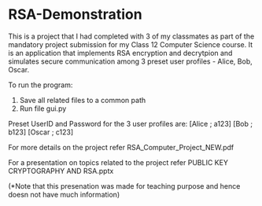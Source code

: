 # RSA-Demonstration


This is a project that I had completed with 3 of my classmates as part of the mandatory project submission for my Class 12 Computer Science course.
It is an application that implements RSA encryption and decrytpion and simulates secure communication among 3 preset user profiles - Alice, Bob, Oscar.

To run the program:
1. Save all related files to a common path
2. Run file gui.py

Preset UserID and Password for the 3 user profiles are:
[Alice ; a123]
[Bob ; b123]
[Oscar ; c123]

For more details on the project refer RSA_Computer_Project_NEW.pdf

For a presentation on topics related to the project refer PUBLIC KEY CRYPTOGRAPHY AND RSA.pptx

  (*Note that this presenation was made for teaching purpose and hence doesn not have much information)
  
 
